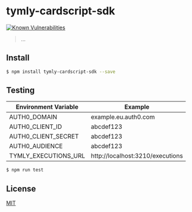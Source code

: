 # tymly-cardscript-sdk

[![Known Vulnerabilities](https://snyk.io/test/github/wmfs/cardscript/badge.svg?targetFile=packages%2Fcardscript-doc-generator%2Fpackage.json)](https://snyk.io/test/github/wmfs/cardscript?targetFile=packages%2Fcardscript-doc-generator%2Fpackage.json)

> ...

## <a name="install"></a>Install
```bash
$ npm install tymly-cardscript-sdk --save
```

## <a name="test"></a>Testing

| Environment Variable | Example |
| -------------------- | ------- |
| AUTH0_DOMAIN         | example.eu.auth0.com |
| AUTH0_CLIENT_ID      | abcdef123 |
| AUTH0_CLIENT_SECRET  | abcdef123 |
| AUTH0_AUDIENCE       | abcdef123 |
| TYMLY_EXECUTIONS_URL | http://localhost:3210/executions |


```bash
$ npm run test
```

## <a name="license"></a>License
[MIT](https://github.com/wmfs/cardscript/blob/master/LICENSE)
